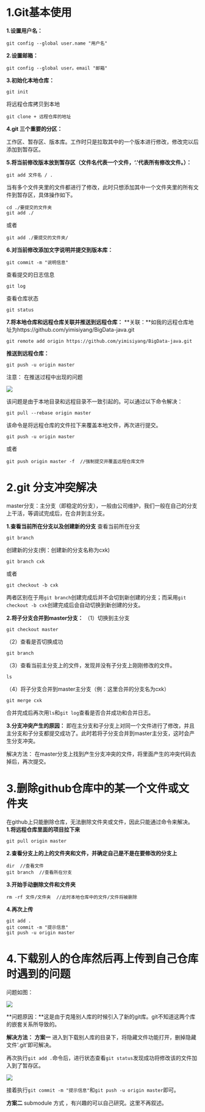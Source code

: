 # 1.Git基本使用 #
**1.设置用户名：**

    git config --global user.name "用户名"
**2.设置邮箱：**

    git config --global user。email "邮箱"
**3.初始化本地仓库：**

    git init
将远程仓库拷贝到本地

    git clone + 远程仓库的地址
**4.git 三个重要的分区：**

工作区、暂存区、版本库。工作时只是拉取其中的一个版本进行修改，修改完以后添加到暂存区。

**5.将当前修改版本放到暂存区（文件名代表一个文件，‘.’代表所有修改文件。）：**

    git add 文件名 / .

当有多个文件夹里的文件都进行了修改，此时只想添加其中一个文件夹里的所有文件到暂存区，具体操作如下。

    cd ./要提交的文件夹
    git add ./

或者

    git add ./要提交的文件夹/

**6.对当前修改添加文字说明并提交到版本库：**

    git commit -m "说明信息"

查看提交的日志信息

    git log

查看仓库状态

    git status

**7.将本地仓库和远程仓库关联并推送到远程仓库：**
**关联：**如我的远程仓库地址为https://github.com/yimisiyang/BigData-java.git

    git remote add origin https://github.com/yimisiyang/BigData-java.git

**推送到远程仓库：**

    git push -u origin master

注意： 在推送过程中出现的问题

![](https://i.imgur.com/ATWplew.png)

该问题是由于本地目录和远程目录不一致引起的。可以通过以下命令解决：

    git pull --rebase origin master

该命令是将远程仓库的文件拉下来覆盖本地文件，再次进行提交。

    git push -u origin master 
或者 

    git push origin master -f  //强制提交并覆盖远程仓库文件

# 2.git 分支冲突解决 #

master分支：主分支（即稳定的分支），一般由公司维护，我们一般在自己的分支上干活，等调试完成后，在合并到主分支。


**1.查看当前所在分支以及创建新的分支**
查看当前所在分支

    git branch

创建新的分支(例：创建新的分支名称为cxk)

    git branch cxk
或者

    git checkout -b cxk

两者区别在于用`git branch`创建完成后并不会切到新创建的分支；而采用`git checkout -b cxk`创建完成后会自动切换到新创建的分支。

**2.将子分支合并到master分支：**
（1）切换到主分支

    git checkout master

（2）查看是否切换成功

    git branch

（3）查看当前主分支上的文件，发现并没有子分支上刚刚修改的文件。

    ls

（4）将子分支合并到master主分支（例：这里合并的分支名为cxk）

    git merge cxk  

合并完成后再次用`ls`和`git log`查看是否合并成功和合并日志。

**3.分支冲突产生的原因：**
即在主分支和子分支上对同一个文件进行了修改，并且主分支和子分支都提交成功了。此时若将子分支合并到master主分支，这时会产生分支冲突。

解决方法：
在master分支上找到产生分支冲突的文件，将里面产生的冲突代码去掉后，再次提交。

# 3.删除github仓库中的某一个文件或文件夹 #
在github上只能删除仓库，无法删除文件夹或文件，因此只能通过命令来解决。
**1.将远程仓库里面的项目拉下来**

    git pull origin master

**2.查看分支上的上的文件夹和文件，并确定自己是不是在要修改的分支上**

    dir  //查看文件
    git branch  //查看所在分支

**3.开始手动删除文件和文件夹**

    rm -rf 文件/文件夹  //此时本地仓库中的文件/文件将被删除
 
**4.再次上传**

```
git add .
git commit -m "提示信息"
git push -u origin master
```

# 4.下载别人的仓库然后再上传到自己仓库时遇到的问题 #
问题如图：

![](https://i.imgur.com/QJU58yc.png)

**问题原因：**这是由于克隆别人库的时候引入了新的git库。git不知道这两个库的嵌套关系所导致的。

**解决方法：**
**方案一**
进入到下载别人库的目录下，将隐藏文件功能打开，删掉隐藏文件'.git'即可解决。

再次执行`git add .`命令后，进行状态查看`git status`发现成功将修改该的文件加入到了暂存区。

![](https://i.imgur.com/ktewfel.png)

接着执行`git commit -m "提示信息"`和`git push -u origin master`即可。

**方案二**
submodule 方式 ，有兴趣的可以自己研究。这里不再叙述。